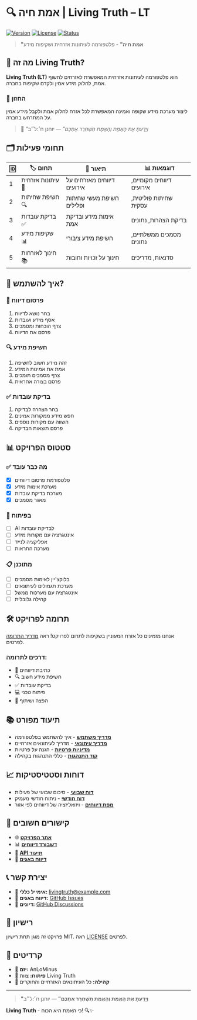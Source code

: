# 🔍 אמת חיה | **Living Truth – LT**

[![Version](https://img.shields.io/badge/version-0.1.0-blue.svg)](https://github.com/AnLoMinus/LivingTruth)
[![License](https://img.shields.io/badge/license-MIT-green.svg)](LICENSE)
[![Status](https://img.shields.io/badge/status-MVP%20Development-orange.svg)](https://github.com/AnLoMinus/LivingTruth)

> **"אמת חיה"** - פלטפורמה לעיתונות אזרחית ושקיפות מידע

## 🎯 מה זה Living Truth?

**Living Truth (LT)** הוא פלטפורמה לעיתונות אזרחית המאפשרת לאזרחים לחשוף אמת, לחלוק מידע אמין ולקדם שקיפות בחברה.

### 🧭 החזון
ליצור מערכת מידע שקופה ואמינה המאפשרת לכל אזרח לחלוק אמת ולקבל מידע אמין על המתרחש בחברה.

> 📜 _"וְיָדַעְתָּ אֶת הָאֱמֶת וְהָאֱמֶת תְּשַׁחְרֵר אֶתְכֶם"_ — יוחנן ח׳:ל״ב

## 🗂️ תחומי פעילות

| 🆔 | 🏷️ תחום | 📝 תיאור | 📊 דוגמאות |
|---|---|---|---|
| 1 | עיתונות אזרחית 📰 | דיווחים מאזרחים על אירועים | דיווחים מקומיים, אירועים |
| 2 | חשיפת שחיתות 🔍 | חשיפת מעשי שחיתות ופלילים | שחיתות פוליטית, עסקית |
| 3 | בדיקת עובדות ✅ | אימות מידע ובדיקת אמת | בדיקת הצהרות, נתונים |
| 4 | שקיפות מידע 📊 | חשיפת מידע ציבורי | מסמכים ממשלתיים, נתונים |
| 5 | חינוך לאזרחות 📚 | חינוך על זכויות וחובות | סדנאות, מדריכים |

## 🚀 איך להשתמש?

### 📰 פרסום דיווח
1. בחר נושא לדיווח
2. אסף מידע ועובדות
3. צרף הוכחות ומסמכים
4. פרסם את הדיווח

### 🔍 חשיפת מידע
1. זהה מידע חשוב לחשיפה
2. אמת את אמינות המידע
3. צרף מסמכים תומכים
4. פרסם בצורה אחראית

### ✅ בדיקת עובדות
1. בחר הצהרה לבדיקה
2. חפש מידע ממקורות אמינים
3. השווה עם מקורות נוספים
4. פרסם תוצאות הבדיקה

## 📊 סטטוס הפרויקט

### ✅ מה כבר עובד
- [x] פלטפורמת פרסום דיווחים
- [x] מערכת אימות מידע
- [x] מערכת בדיקת עובדות
- [x] מאגר מסמכים

### 🚧 בפיתוח
- [ ] AI לבדיקת עובדות
- [ ] אינטגרציה עם מקורות מידע
- [ ] אפליקציה לנייד
- [ ] מערכת התראות

### 📋 מתוכנן
- [ ] בלוקצ'יין לאימות מסמכים
- [ ] מערכת תגמולים לעיתונאים
- [ ] אינטגרציה עם מערכות ממשל
- [ ] קהילה גלובלית

## 🛠️ תרומה לפרויקט

אנחנו מזמינים כל אזרח המעוניין בשקיפות לתרום לפרויקט! ראה [מדריך התרומה](CONTRIBUTING.md) לפרטים.

### דרכים לתרומה:
- 📰 כתיבת דיווחים
- 🔍 חשיפת מידע חשוב
- ✅ בדיקת עובדות
- 💻 פיתוח טכני
- 📢 הפצה ושיתוף

## 📚 תיעוד מפורט

- [**מדריך משתמש**](docs/user-guide.md) - איך להשתמש בפלטפורמה
- [**מדריך עיתונאי**](docs/journalist-guide.md) - מדריך לעיתונאים אזרחיים
- [**מדיניות פרטיות**](docs/privacy-policy.md) - הגנה על פרטיות
- [**קוד התנהגות**](CODE_OF_CONDUCT.md) - כללי התנהגות בקהילה

## 📈 דוחות וסטטיסטיקות

- [**דוח שבועי**](reports/weekly/) - סיכום שבועי של פעילות
- [**דוח חודשי**](reports/monthly/) - ניתוח חודשי מעמיק
- [**מפת דיווחים**](web/reports-map.html) - ויזואליזציה של דיווחים לפי אזור

## 🔗 קישורים חשובים

- 🌐 [**אתר הפרויקט**](https://anlominus.github.io/LivingTruth/)
- 📊 [**דשבורד דיווחים**](web/dashboard.html)
- 📱 [**API תיעוד**](docs/api.md)
- 🐛 [**דיווח באגים**](https://github.com/AnLoMinus/LivingTruth/issues/new?template=bug_report.md)

## 📞 יצירת קשר

- 📧 **אימייל כללי:** livingtruth@example.com
- 🐛 **דיווח באגים:** [GitHub Issues](https://github.com/AnLoMinus/LivingTruth/issues)
- 💬 **דיונים:** [GitHub Discussions](https://github.com/AnLoMinus/LivingTruth/discussions)

## 📜 רישיון

פרויקט זה מוגן תחת רישיון MIT. ראה [LICENSE](LICENSE) לפרטים.

## 🙏 קרדיטים

- 👑 **יזם:** AnLoMinus
- 🧰 **פיתוח:** צוות Living Truth
- 🤝 **קהילה:** כל העיתונאים האזרחיים והחוקרים

---

> **"וְיָדַעְתָּ אֶת הָאֱמֶת וְהָאֱמֶת תְּשַׁחְרֵר אֶתְכֶם"** — יוחנן ח׳:ל״ב

**Living Truth** - כי האמת היא הכוח! 🔍✨

